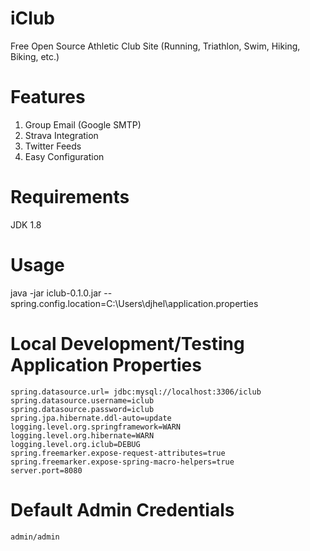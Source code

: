 # iClub
Free Open Source Athletic Club Site (Running, Triathlon, Swim, Hiking, Biking, etc.)

# Features
1. Group Email (Google SMTP)
2. Strava Integration
3. Twitter Feeds
4. Easy Configuration

# Requirements
JDK 1.8

# Usage
java -jar iclub-0.1.0.jar --spring.config.location=C:\Users\djhel\application.properties

# Local Development/Testing Application Properties
```
spring.datasource.url= jdbc:mysql://localhost:3306/iclub
spring.datasource.username=iclub
spring.datasource.password=iclub
spring.jpa.hibernate.ddl-auto=update
logging.level.org.springframework=WARN
logging.level.org.hibernate=WARN
logging.level.org.iclub=DEBUG
spring.freemarker.expose-request-attributes=true
spring.freemarker.expose-spring-macro-helpers=true
server.port=8080
```

# Default Admin Credentials
```
admin/admin
```
